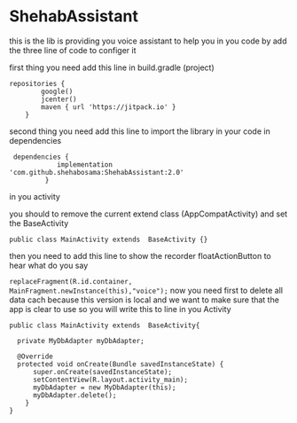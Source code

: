 # ShehabAssistant
this is the lib is providing you voice assistant to help you
in you code by add the three line of code to configer it 

first thing you need add this line in build.gradle (project)
```
repositories {
        google()
        jcenter()
        maven { url 'https://jitpack.io' }
    }
```

second thing you need add this line to import the library in your code in dependencies

```
 dependencies {
	        implementation 'com.github.shehabosama:ShehabAssistant:2.0'
         }
```

  in you activity  
  
  you should to remove the current extend class (AppCompatActivity) and set the BaseActivity
  
  `public class MainActivity extends  BaseActivity {}`
  
  then you need to add this line to show the recorder floatActionButton to hear what do you say
  
  `replaceFragment(R.id.container, MainFragment.newInstance(this),"voice");`
  now you need first to delete all data cach because this version is local and we want to make sure that the app is clear to use
  so you will write this to line in you Activity
  
  ```
public class MainActivity extends  BaseActivity{

    private MyDbAdapter myDbAdapter;

    @Override
    protected void onCreate(Bundle savedInstanceState) {
        super.onCreate(savedInstanceState);
        setContentView(R.layout.activity_main);
        myDbAdapter = new MyDbAdapter(this);
        myDbAdapter.delete();
      }
}
```
  
